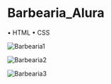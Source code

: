 # Barbearia_Alura

• HTML • CSS

![Barbearia1](https://github.com/vivyhv/Barbearia_Alura/assets/91763019/07c35ba1-19ae-4d6f-8aed-b30ba42900a8)


![Barbearia2](https://github.com/vivyhv/Barbearia_Alura/assets/91763019/285f869d-e4a3-444a-85c1-f431fa019e00)


![Barbearia3](https://github.com/vivyhv/Barbearia_Alura/assets/91763019/3ed15cf2-ca30-4421-a2ab-592a01f87a6a)
